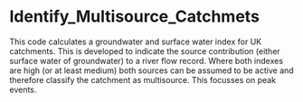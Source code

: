 # Identify_Multisource_Catchmets
This code calculates a groundwater and surface water index for UK catchments. This is developed to indicate the source contribution (either surface water of groundwater) to a river flow record. Where both indexes are high (or at least medium) both sources can be assumed to be active and therefore classify the catchment as multisource. This focusses on peak events.
